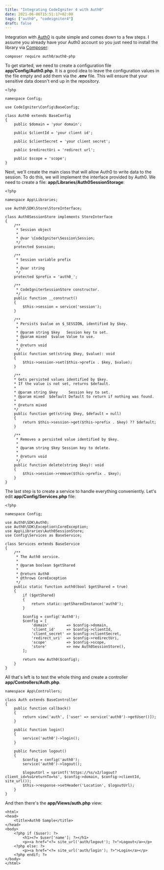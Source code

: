 ```yaml
---
title: "Integrating CodeIgniter 4 with Auth0"
date: 2021-06-06T15:51:17+02:00
tags: ["auth0", "codeigniter4"]
draft: false
---
```


Integration with [Auth0](https://auth0.com/) is quite simple and comes down to a few steps. I assume you already have your Auth0 account so you just need to install the library via [Composer](https://getcomposer.org/):

<!--more-->

```
composer require auth0/auth0-php
```

To get started, we need to create a configuration file **app/Config/Auth0.php**. It is a good idea to leave the configuration values in the file empty and add them via the **.env** file. This will ensure that your sensitive data doesn't end up in the repository.

```
<?php

namespace Config;

use CodeIgniter\Config\BaseConfig;

class Auth0 extends BaseConfig
{
    public $domain = 'your domain';

    public $clientId = 'your client id';

    public $clientSecret = 'your client secret';

    public $redirectUri = 'redirect url';

    public $scope = 'scope';
}
```

Next, we'll create the main class that will allow Auth0 to write data to the session. To do this, we will implement the interface provided by Auth0. We need to create a file: **app/Libraries/Auth0SessionStorage**:

```
<?php

namespace App\Libraries;

use Auth0\SDK\Store\StoreInterface;

class Auth0SessionStore implements StoreInterface
{
    /**
     * Session object
     *
     * @var \CodeIgniter\Session\Session;
     */
    protected $session;

    /**
     * Session variable prefix
     *
     * @var string
     */
    protected $prefix = 'auth0_';

    /**
     * CodeIgniterSessionStore constructor.
     */
    public function __construct()
    {
        $this->session = service('session');
    }

    /**
     * Persists $value on $_SESSION, identified by $key.
     *
     * @param string $key   Session key to set.
     * @param mixed  $value Value to use.
     *
     * @return void
     */
    public function set(string $key, $value): void
    {
        $this->session->set($this->prefix . $key, $value);
    }

    /**
    * Gets persisted values identified by $key.
    * If the value is not set, returns $default.
    *
    * @param string $key     Session key to set.
    * @param mixed  $default Default to return if nothing was found.
    *
    * @return mixed
    */
    public function get(string $key, $default = null)
    {
        return $this->session->get($this->prefix . $key) ?? $default;
    }

    /**
     * Removes a persisted value identified by $key.
     *
     * @param string $key Session key to delete.
     *
     * @return void
     */
    public function delete(string $key): void
    {
        $this->session->remove($this->prefix . $key);
    }
}
```

The last step is to create a service to handle everything conveniently. Let's edit **app/Config/Services.php** file:

```
<?php

namespace Config;

use Auth0\SDK\Auth0;
use Auth0\SDK\Exception\CoreException;
use App\Libraries\Auth0SessionStore;
use Config\Services as BaseService;

class Services extends BaseService
{
    /**
     * The Auth0 service.
     *
     * @param boolean $getShared
     *
     * @return Auth0
     * @throws CoreException
     */
    public static function auth0(bool $getShared = true)
    {
        if ($getShared)
        {
            return static::getSharedInstance('auth0');
        }

        $config = config('Auth0');
        $config = [
            'domain'        => $config->domain,
            'client_id'     => $config->clientId,
            'client_secret' => $config->clientSecret,
            'redirect_uri'  => $config->redirectUri,
            'scope'         => $config->scope,
            'store'         => new Auth0SessionStore(),
        ];

        return new Auth0($config);
    }
}
```

All that's left is to test the whole thing and create a controller **app/Controllers/Auth.php**.

```
namespace App\Controllers;

class Auth extends BaseController
{
    public function callback()
    {
        return view('auth', ['user' => service('auth0')->getUser()]);
    }

    public function login()
    {
        service('auth0')->login();
    }

    public function logout()
    {
        $config = config('auth0');
        service('auth0')->logout();

        $logoutUrl = sprintf('https://%s/v2/logout?client_id=%s&returnTo=%s', $config->domain, $config->clientId, site_url());
        $this->response->setHeader('Location', $logoutUrl);
    }
}
```

And then there's the **app/Views/auth.php** view:

```
<html>
<head>
    <title>Auth0 Sample</title>
</head>
<body>
    <?php if ($user): ?>
        <h1><?= $user['name']; ?></h1>
        <p><a href="<?= site_url('auth/logout'); ?>">Logout</a></p>
    <?php else: ?>
        <p><a href="<?= site_url('auth/login'); ?>">Login</a></p>
    <?php endif; ?>
</body>
</html>
```
